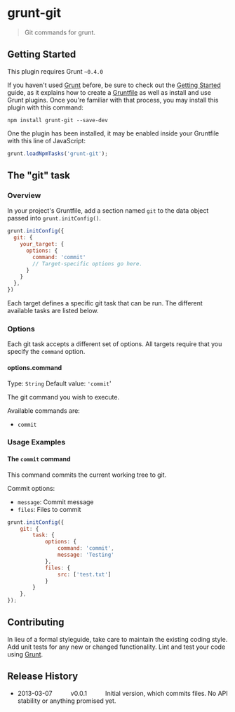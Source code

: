 # grunt-git

> Git commands for grunt.

## Getting Started
This plugin requires Grunt `~0.4.0`

If you haven't used [Grunt](http://gruntjs.com/) before, be sure to check out the [Getting Started](http://gruntjs.com/getting-started) guide, as it explains how to create a [Gruntfile](http://gruntjs.com/sample-gruntfile) as well as install and use Grunt plugins. Once you're familiar with that process, you may install this plugin with this command:

```shell
npm install grunt-git --save-dev
```

One the plugin has been installed, it may be enabled inside your Gruntfile with this line of JavaScript:

```js
grunt.loadNpmTasks('grunt-git');
```

## The "git" task

### Overview
In your project's Gruntfile, add a section named `git` to the data object passed into `grunt.initConfig()`.

```js
grunt.initConfig({
  git: {
    your_target: {
      options: {
        command: 'commit'
        // Target-specific options go here.
      }
    }
  },
})
```

Each target defines a specific git task that can be run. The different available tasks are listed below.

### Options

Each git task accepts a different set of options. All targets require that you specify the `command` option.

#### options.command
Type: `String`
Default value: `'commit`'

The git command you wish to execute.

Available commands are:

* `commit`

### Usage Examples

#### The `commit` command
This command commits the current working tree to git.

Commit options:

* `message`: Commit message
* `files`: Files to commit

```js
grunt.initConfig({
    git: {
        task: {
            options: {
                command: 'commit',
                message: 'Testing'
            },
            files: {
                src: ['test.txt']
            }
        }
    },
});
```

## Contributing
In lieu of a formal styleguide, take care to maintain the existing coding style. Add unit tests for any new or changed functionality. Lint and test your code using [Grunt](http://gruntjs.com/).

## Release History

* 2013-03-07   v0.0.1   Initial version, which commits files. No API stability or anything promised yet.
